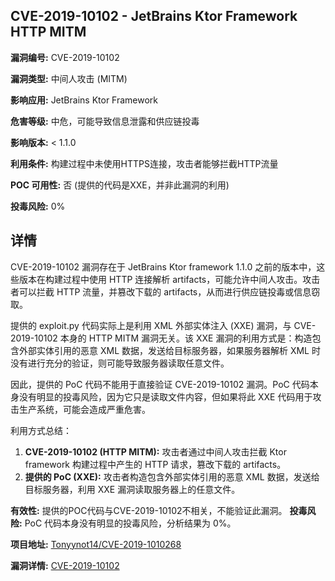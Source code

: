 ## CVE-2019-10102 - JetBrains Ktor Framework HTTP MITM

**漏洞编号:** CVE-2019-10102

**漏洞类型:** 中间人攻击 (MITM)

**影响应用:** JetBrains Ktor Framework

**危害等级:** 中危，可能导致信息泄露和供应链投毒

**影响版本:** < 1.1.0

**利用条件:** 构建过程中未使用HTTPS连接，攻击者能够拦截HTTP流量

**POC 可用性:** 否 (提供的代码是XXE，并非此漏洞的利用)

**投毒风险:** 0%

## 详情

CVE-2019-10102 漏洞存在于 JetBrains Ktor framework 1.1.0 之前的版本中，这些版本在构建过程中使用 HTTP 连接解析 artifacts，可能允许中间人攻击。攻击者可以拦截 HTTP 流量，并篡改下载的 artifacts，从而进行供应链投毒或信息窃取。

提供的 exploit.py 代码实际上是利用 XML 外部实体注入 (XXE) 漏洞，与 CVE-2019-10102 本身的 HTTP MITM 漏洞无关。该 XXE 漏洞的利用方式是：构造包含外部实体引用的恶意 XML 数据，发送给目标服务器，如果服务器解析 XML 时没有进行充分的验证，则可能导致服务器读取任意文件。

因此，提供的 PoC 代码不能用于直接验证 CVE-2019-10102 漏洞。PoC 代码本身没有明显的投毒风险，因为它只是读取文件内容，但如果将此 XXE 代码用于攻击生产系统，可能会造成严重危害。

利用方式总结：

1.  **CVE-2019-10102 (HTTP MITM):** 攻击者通过中间人攻击拦截 Ktor framework 构建过程中产生的 HTTP 请求，篡改下载的 artifacts。
2.  **提供的 PoC (XXE):** 攻击者构造包含外部实体引用的恶意 XML 数据，发送给目标服务器，利用 XXE 漏洞读取服务器上的任意文件。

**有效性:** 提供的POC代码与CVE-2019-10102不相关，不能验证此漏洞。
**投毒风险:** PoC 代码本身没有明显的投毒风险，分析结果为 0%。

**项目地址:** [Tonyynot14/CVE-2019-1010268](https://github.com/Tonyynot14/CVE-2019-1010268)

**漏洞详情:** [CVE-2019-10102](https://nvd.nist.gov/vuln/detail/CVE-2019-10102)